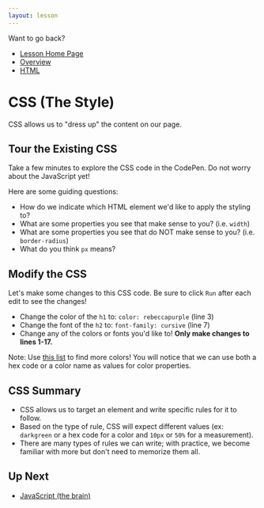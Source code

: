 ```yaml
---
layout: lesson
---
```


Want to go back?
- [Lesson Home Page](../)
- [Overview](../overview)
- [HTML](../html)

# CSS (The Style)

CSS allows us to "dress up" the content on our page.

## Tour the Existing CSS

Take a few minutes to explore the CSS code in the CodePen. Do not worry about the JavaScript yet!

Here are some guiding questions:
- How do we indicate which HTML element we'd like to apply the styling to?
- What are some properties you see that make sense to you? (i.e. `width`)
- What are some properties you see that do NOT make sense to you? (i.e. `border-radius`)
- What do you think `px` means?

## Modify the CSS

Let's make some changes to this CSS code. Be sure to click `Run` after each edit to see the changes!
- Change the color of the `h1` to: `color: rebeccapurple` (line 3)
- Change the font of the `h2` to: `font-family: cursive` (line 7)
- Change any of the colors or fonts you'd like to! **Only make changes to lines 1-17.**

Note: Use <a target="blank" href="https://htmlcolorcodes.com/color-names/">this list</a> to find more colors! You will notice that we can use both a hex code or a color name as values for color properties. 


## CSS Summary

- CSS allows us to target an element and write specific rules for it to follow.
- Based on the type of rule, CSS will expect different values (ex: `darkgreen` or a hex code for a color and `10px` or `50%` for a measurement).
- There are many types of rules we can write; with practice, we become familiar with more but don't need to memorize them all.


## Up Next

- [JavaScript (the brain)](../javascript)

